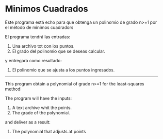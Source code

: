 # Minimos Cuadrados

Este programa está echo para que obtenga un polinomio de grado n>=1 por el método de minimos cuadradors

El programa tendrá las entradas:

  1. Una archivo txt con los puntos. 
  2. El grado del polinomio que se deseas calcular.

y entregará como resultado:

  1. El polinomio que se ajusta a los puntos ingresados.

-------------------------------------------------------------------------------------------------------------------------------------------------------------------------------

This program obtain a polynomial of grade n>=1 for the least-squares method

The program will have the inputs:

  1. A text archive whit the points.
  2. The grade of the polynomial.

and deliver as a result:

  1. The polynomial that adjusts at points
